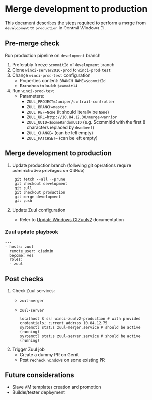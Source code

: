 # Merge development to production

This document describes the steps required to perform a merge from `development` to `production` in Contrail Windows CI.


## Pre-merge check

Run production pipeline on `development` branch

1. Preferably freeze `$commitId` of `development` branch
2. Clone `winci-server2016-prod` to `winci-prod-test`
3. Change `winci-prod-test` configuration
    - Properties content: `BRANCH_NAME=$commitId`
    - Branches to build: `$commitId`
4. Run `winci-prod-test`
    - Parameters:
        - `ZUUL_PROJECT=Juniper/contrail-controller`
        - `ZUUL_BRANCH=master`
        - `ZUUL_REF=None` (it should literally be `None`)
        - `ZUUL_URL=http://10.84.12.30/merge-warrior`
        - `ZUUL_UUID=$someRandomUUID` (e.g. $commitId with the first 8 characters replaced by `deadbeef`)
        - `ZUUL_CHANGE=` (can be left empty)
        - `ZUUL_PATCHSET=` (can be left empty)


## Merge development to production

1. Update production branch (following git operations require administrative privileges on GitHub)

        git fetch --all --prune
        git checkout development
        git pull
        git checkout production
        git merge development
        git push

2. Update Zuul configuration

    - Refer to [Update Windows CI Zuulv2][update-zuulv2] documentation


### Zuul update playbook

    ---
    - hosts: zuul
      remote_user: ciadmin
      become: yes
      roles:
      - zuul


## Post checks

1. Check Zuul services:
    - `zuul-merger`
    - `zuul-server`

          localhost $ ssh winci-zuulv2-production # with provided credentials; current address 10.84.12.75
          systemctl status zuul-merger.service # should be active (running)
          systemctl status zuul-server.service # should be active (running)

2. Trigger Zuul job
    - Create a dummy PR on Gerrit
    - Post `recheck windows` on some existing PR


## Future considerations

- Slave VM templates creation and promotion
- Builder/tester deployment

[update-zuulv2]: https://github.com/Juniper/contrail-windows-docs/blob/master/doc/ci_admin_guide/Update_Zuul.md
